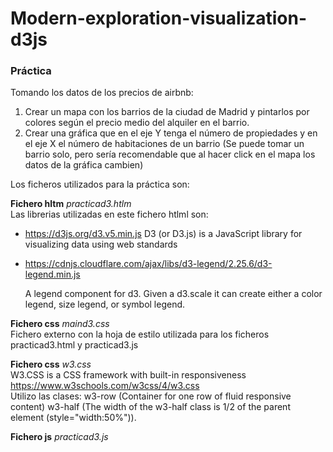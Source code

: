 # Modern-exploration-visualization-d3js


### Práctica

Tomando los datos de los precios de airbnb:
1. Crear un mapa con los barrios de la ciudad de Madrid y pintarlos por colores según el precio medio del alquiler en el barrio.
2. Crear una gráfica que en el eje Y tenga el número de propiedades y en el eje X el número de habitaciones de un barrio (Se puede tomar un barrio  solo, pero sería recomendable que al hacer click en el mapa los datos de la gráfica cambien)

Los ficheros utilizados para la práctica son:

**Fichero hltm** *practicad3.htlm*  
Las librerias utilizadas en este fichero htlml son:
- https://d3js.org/d3.v5.min.js  D3 (or D3.js) is a JavaScript library for visualizing data using web standards
  
- https://cdnjs.cloudflare.com/ajax/libs/d3-legend/2.25.6/d3-legend.min.js

  A legend component for d3. Given a d3.scale it can create either a color legend, size legend, or symbol legend.
  
**Fichero css** *maind3.css*  
Fichero externo con la hoja de estilo utilizada para los ficheros practicad3.html y practicad3.js

**Fichero css** *w3.css*  
W3.CSS is a CSS framework with built-in responsiveness https://www.w3schools.com/w3css/4/w3.css  
Utilizo las clases:
  w3-row	(Container for one row of fluid responsive content)
  w3-half (The width of the w3-half class is 1/2 of the parent element (style="width:50%")).

**Fichero js** *practicad3.js*




